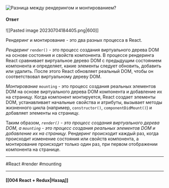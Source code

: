 ![Разница между рендерингом и монтированием?](https://youtu.be/HBSAjY-xh3k?t=149)

#### Ответ

![[Pasted image 20230704184405.png|600]]

Рендеринг и монтирование - это два разных процесса в React.

*Рендеринг* `render()` - это процесс создания виртуального дерева DOM на основе состояния и свойств компонента. В процессе рендеринга React сравнивает виртуальное дерево DOM с предыдущим состоянием компонента и определяет, какие элементы следует обновить, добавить или удалить. После этого React обновляет реальный DOM, чтобы он соответствовал виртуальному дереву DOM.

*Монтирование* `mounting` - это процесс создания реальных элементов DOM на основе виртуального дерева DOM компонента и добавление их на страницу. Когда компонент монтируется, React создает элементы DOM, устанавливает начальные свойства и атрибуты, вызывает методы жизненного цикла (например, `constructor()`, `componentDidMount()`) и добавляет элементы на страницу.

Таким образом, *`render()` - это процесс создания виртуального дерева DOM, а `mounting` - это процесс создания реальных элементов DOM и добавление их на страницу.* Рендеринг происходит каждый раз, когда происходит изменение состояния или свойств компонента, а монтирование происходит только один раз, при первом отображении компонента на странице.

____
#React #render #mounting

____

#### [[004 React + Redux|Назад]]